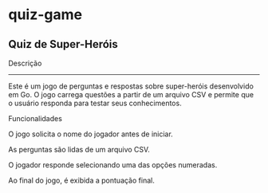 # quiz-game


## Quiz de Super-Heróis


Descrição

------------------------

Este é um jogo de perguntas e respostas sobre super-heróis desenvolvido em Go. O jogo carrega questões a partir de um arquivo CSV e permite que o usuário responda para testar seus conhecimentos.

Funcionalidades

O jogo solicita o nome do jogador antes de iniciar.

As perguntas são lidas de um arquivo CSV.

O jogador responde selecionando uma das opções numeradas.

Ao final do jogo, é exibida a pontuação final.